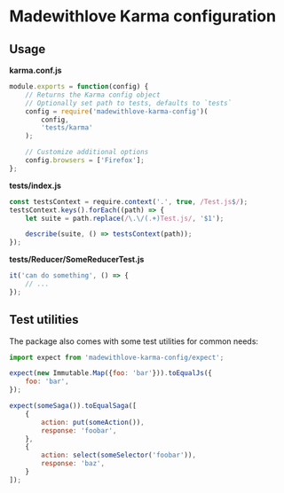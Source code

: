# Madewithlove Karma configuration

## Usage

**karma.conf.js**
```js
module.exports = function(config) {
    // Returns the Karma config object
    // Optionally set path to tests, defaults to `tests`
    config = require('madewithlove-karma-config')(
        config,
        'tests/karma'
    );

    // Customize additional options
    config.browsers = ['Firefox'];
};

```

**tests/index.js**
```js
const testsContext = require.context('.', true, /Test.js$/);
testsContext.keys().forEach((path) => {
    let suite = path.replace(/\.\/(.+)Test.js/, '$1');

    describe(suite, () => testsContext(path));
});
```

**tests/Reducer/SomeReducerTest.js**
```js
it('can do something', () => {
    // ...
});
```

## Test utilities

The package also comes with some test utilities for common needs:

```js
import expect from 'madewithlove-karma-config/expect';

expect(new Immutable.Map({foo: 'bar'})).toEqualJs({
    foo: 'bar',
});

expect(someSaga()).toEqualSaga([
    {
        action: put(someAction()),
        response: 'foobar',
    },
    {
        action: select(someSelector('foobar')),
        response: 'baz',
    }
]);
```
